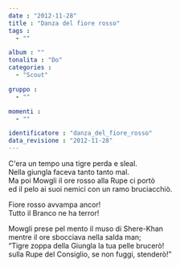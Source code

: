 ```yaml
---
date : "2012-11-28"
title : "Danza del fiore rosso"
tags : 
  - ""

album : ""
tonalita : "Do"
categories : 
  - "Scout"

gruppo : 
  - ""

momenti : 
  - ""

identificatore : "danza_del_fiore_rosso"
data_revisione : "2012-11-28"
---
```

  
  
C'era un tempo una tigre perda e sleal.  
Nella giungla faceva tanto tanto mal.  
Ma poi Mowgli il ore rosso alla Rupe ci portò  
ed il pelo ai suoi nemici con un ramo bruciacchiò.  
  
  
 Fiore rosso avvampa ancor!  
Tutto il Branco ne ha terror!  
  
  
  
Mowgli prese pel mento il muso di Shere-Khan  
mentre il ore sbocciava nella salda man;  
“Tigre zoppa della Giungla la tua pelle brucerò!  
sulla Rupe del Consiglio, se non fuggi, stenderò!”  
  
